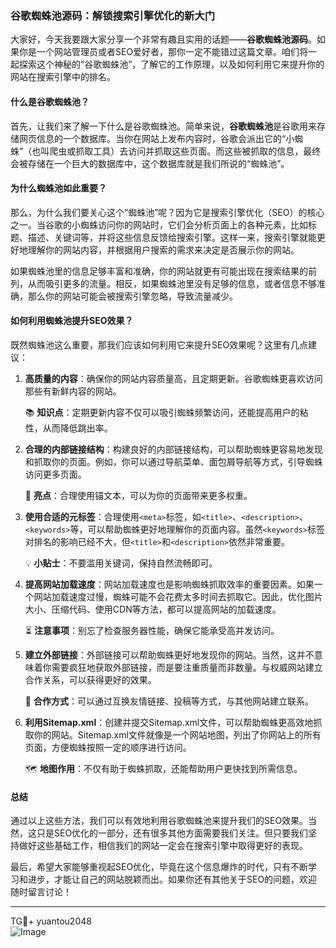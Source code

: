 ### 谷歌蜘蛛池源码：解锁搜索引擎优化的新大门

大家好，今天我要跟大家分享一个非常有趣且实用的话题——**谷歌蜘蛛池源码**。如果你是一个网站管理员或者SEO爱好者，那你一定不能错过这篇文章。咱们将一起探索这个神秘的“谷歌蜘蛛池”，了解它的工作原理，以及如何利用它来提升你的网站在搜索引擎中的排名。

#### 什么是谷歌蜘蛛池？

首先，让我们来了解一下什么是谷歌蜘蛛池。简单来说，**谷歌蜘蛛池**是谷歌用来存储网页信息的一个数据库。当你在网站上发布内容时，谷歌会派出它的“小蜘蛛”（也叫爬虫或抓取工具）去访问并抓取这些页面。而这些被抓取的信息，最终会被存储在一个巨大的数据库中，这个数据库就是我们所说的“蜘蛛池”。

#### 为什么蜘蛛池如此重要？

那么，为什么我们要关心这个“蜘蛛池”呢？因为它是搜索引擎优化（SEO）的核心之一。当谷歌的小蜘蛛访问你的网站时，它们会分析页面上的各种元素，比如标题、描述、关键词等，并将这些信息反馈给搜索引擎。这样一来，搜索引擎就能更好地理解你的网站内容，并根据用户搜索的需求来决定是否展示你的网站。

如果蜘蛛池里的信息足够丰富和准确，你的网站就更有可能出现在搜索结果的前列，从而吸引更多的流量。相反，如果蜘蛛池里没有足够的信息，或者信息不够准确，那么你的网站可能会被搜索引擎忽略，导致流量减少。

#### 如何利用蜘蛛池提升SEO效果？

既然蜘蛛池这么重要，那我们应该如何利用它来提升SEO效果呢？这里有几点建议：

1. **高质量的内容**：确保你的网站内容质量高，且定期更新。谷歌蜘蛛更喜欢访问那些有新鲜内容的网站。
   
   📚 **知识点**：定期更新内容不仅可以吸引蜘蛛频繁访问，还能提高用户的粘性，从而降低跳出率。

2. **合理的内部链接结构**：构建良好的内部链接结构，可以帮助蜘蛛更容易地发现和抓取你的页面。例如，你可以通过导航菜单、面包屑导航等方式，引导蜘蛛访问更多页面。

   🌟 **亮点**：合理使用锚文本，可以为你的页面带来更多权重。

3. **使用合适的元标签**：合理使用`<meta>`标签，如`<title>`、`<description>`、`<keywords>`等，可以帮助蜘蛛更好地理解你的页面内容。虽然`<keywords>`标签对排名的影响已经不大，但`<title>`和`<description>`依然非常重要。

   💡 **小贴士**：不要滥用关键词，保持自然流畅即可。

4. **提高网站加载速度**：网站加载速度也是影响蜘蛛抓取效率的重要因素。如果一个网站加载速度过慢，蜘蛛可能不会花费太多时间去抓取它。因此，优化图片大小、压缩代码、使用CDN等方法，都可以提高网站的加载速度。

   ⏳ **注意事项**：别忘了检查服务器性能，确保它能承受高并发访问。

5. **建立外部链接**：外部链接可以帮助蜘蛛更好地发现你的网站。当然，这并不意味着你需要疯狂地获取外部链接，而是要注重质量而非数量。与权威网站建立合作关系，可以获得更好的效果。

   🤝 **合作方式**：可以通过互换友情链接、投稿等方式，与其他网站建立联系。

6. **利用Sitemap.xml**：创建并提交Sitemap.xml文件，可以帮助蜘蛛更高效地抓取你的网站。Sitemap.xml文件就像是一个网站地图，列出了你网站上的所有页面，方便蜘蛛按照一定的顺序进行访问。

   🗺️ **地图作用**：不仅有助于蜘蛛抓取，还能帮助用户更快找到所需信息。

#### 总结

通过以上这些方法，我们可以有效地利用谷歌蜘蛛池来提升我们的SEO效果。当然，这只是SEO优化的一部分，还有很多其他方面需要我们关注。但只要我们坚持做好这些基础工作，相信我们的网站一定会在搜索引擎中取得更好的表现。

最后，希望大家能够重视起SEO优化，毕竟在这个信息爆炸的时代，只有不断学习和进步，才能让自己的网站脱颖而出。如果你还有其他关于SEO的问题，欢迎随时留言讨论！

---

TG💪+ yuantou2048  
![Image](https://github.com/user-attachments/assets/42a5a4a5-fea9-4a1d-8aa0-73e57e430cca)